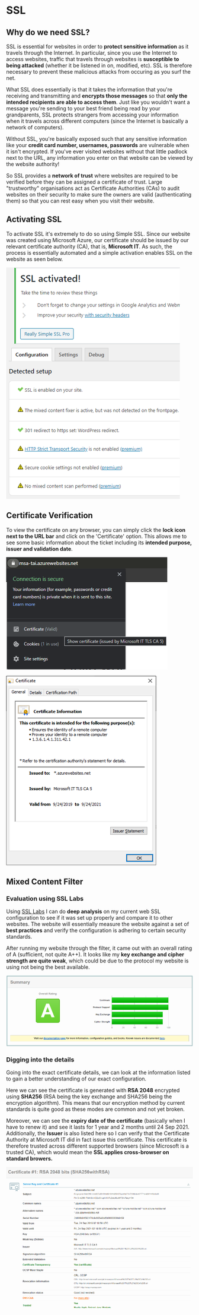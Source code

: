 # SSL

## Why do we need SSL?

SSL is essential for websites in order to **protect sensitive information** as it travels through the Internet. In particular, since you use the Internet to access websites, traffic that travels through websites is **susceptible to being attacked** \(whether it be listened in on, modified, etc\). SSL is therefore necessary to prevent these malicious attacks from occuring as you surf the net.

What SSL does essentially is that it takes the information that you're receiving and transmitting and **encrypts those messages** so that **only the intended recipients are able to access them**. Just like you wouldn't want a message you're sending to your best friend being read by your grandparents, SSL protects strangers from accessing your information when it travels across different computers \(since the Internet is basically a network of computers\).

Without SSL, you're basically exposed such that any sensitive information like your **credit card number, usernames, passwords** are vulnerable when it isn't encrypted. If you've ever visited websites without that little padlock next to the URL, any information you enter on that website can be viewed by the website authority!

So SSL provides a **network of trust** where websites are required to be verified before they can be assigned a certificate of trust. Large "trustworthy" organisations act as Certificate Authorities \(CAs\) to audit websites on their security to make sure the owners are valid \(authenticating them\) so that you can rest easy when you visit their website.

## Activating SSL

To activate SSL it's extremely to do so using Simple SSL. Since our website was created using Microsoft Azure, our certificate should be issued by our relevant certificate authority \(CA\), that is, **Microsoft IT**. As such, the process is essentially automated and a simple activation enables SSL on the website as seen below.

![Enabling SSL using Simple SSL](../../../.gitbook/assets/image%20%2895%29.png)

## Certificate Verification

To view the certificate on any browser, you can simply click the **lock icon next to the URL bar** and click on the 'Certificate' option. This allows me to see some basic information about the ticket including its **intended purpose, issuer and validation date**.

![Accessing the certificate through a browser](../../../.gitbook/assets/image%20%2896%29.png)

![Certificate shown through browser \(Chrome\)](../../../.gitbook/assets/image%20%2899%29.png)

## Mixed Content Filter

### Evaluation using SSL Labs

Using [SSL Labs](https://www.ssllabs.com/ssltest/index.html) I can do **deep analysis** on my current web SSL configuration to see if it was set up properly and compare it to other websites. The website will essentially measure the website against a set of **best practices** and verify the configuration is adhering to certain security standards.

After running my website through the filter, it came out with an overall rating of A \(sufficient, not quite A++\). It looks like my **key exchange and cipher strength are quite weak**, which could be due to the protocol my website is using not being the best available.

![Website received an A Star security rating](../../../.gitbook/assets/image%20%2898%29.png)

### Digging into the details

Going into the exact certificate details, we can look at the information listed to gain a better understanding of our exact configuration.

Here we can see the certificate is generated with **RSA 2048** encrypted using **SHA256** \(RSA being the key exchange and SHA256 being the encryption algorithm\). This means that our encryption method by current standards is quite good as these modes are common and not yet broken.

Moreover, we can see the **expiry date of the certificate** \(basically when I have to renew it\) and see it lasts for 1 year and 2 months until 24 Sep 2021. Additionally, the **Issuer** is also listed here so I can verify that the Certificate Authority at Microsoft IT did in fact issue this certificate. This certificate is therefore trusted across different supported browsers \(since Microsoft is a trusted CA\), which would mean the **SSL applies cross-browser on standard browers.**

![Certificate \#1 Analysis](../../../.gitbook/assets/image%20%28102%29.png)



